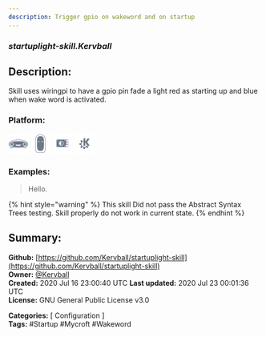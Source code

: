 ```yaml
---
description: Trigger gpio on wakeword and on startup
---
```


### _startuplight-skill.Kervball_  
## Description:  
Skill uses wiringpi to have a gpio pin fade a light red as starting up and blue when wake word is activated.  
  
  
### Platform:  
 ![Mark I](../.gitbook/assets/mark-1-icon.png)  ![Mark II](../.gitbook/assets/mark-2-icon.png)  ![Picroft](../.gitbook/assets/picroft-icon.png)  ![plasmoid](../.gitbook/assets/kde.png)   
### Examples:  
> Hello.  
  
{% hint style="warning" %}
This skill Did not pass the Abstract Syntax Trees testing. Skill properly do not work in current state.
{% endhint %}
  
## Summary:  
**Github:** [https://github.com/Kervball/startuplight-skill](https://github.com/Kervball/startuplight-skill)  
**Owner:** [@Kervball](https://github.com/Kervball)  
**Created:** 2020 Jul 16 23:00:40 UTC  **Last updated:** 2020 Jul 23 00:01:36 UTC  
**License:** GNU General Public License v3.0  
  
**Categories:** [ Configuration ]   
**Tags:** \#Startup \#Mycroft \#Wakeword   
